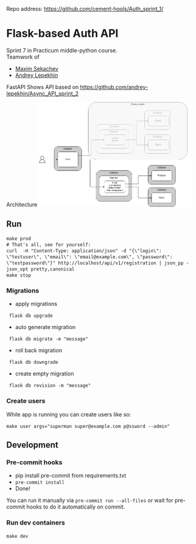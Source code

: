 Repo address:
https://github.com/cement-hools/Auth_sprint_1/

# Flask-based Auth API
Sprint 7 in Practicum middle-python course.  
Teamwork of
* [Maxim Sekachev ](https://github.com/cement-hools)
* [Andrey Lepekhin](https://github.com/andrey-lepekhin)

FastAPI Shows API based on https://github.com/andrey-lepekhin/Async_API_sprint_2

Architecture
[<img src="./schemas/architecture.jpeg" alt="Image of the process architecture" width="400px"/>](./schemas/architecture.jpeg) 

## Run
```
make prod
# That's all, see for yourself:
curl  -H "Content-Type: application/json" -d "{\"login\": \"testuser\", \"email\": \"email@example.com\", \"password\": \"testpassword\"}" http://localhost/api/v1/registration | json_pp -json_opt pretty,canonical
make stop
```

### Migrations
* apply migrations
```
 flask db upgrade
```
* auto generate migration
```
 flask db migrate -m "message"
```
* roll back migration
```
 flask db downgrade
```
* create empty migration
```
 flask db revision -m "message"
```



### Create users
While app is running you can create users like so:
```
make user args="superman super@example.com p@ssword --admin"
```

## Development
### Pre-commit hooks
* pip install pre-commit from requirements.txt
* `pre-commit install`
* Done!

You can run it manually via `pre-commit run --all-files` or wait for pre-commit hooks to do it automatically on commit.

### Run dev containers
```
make dev
```